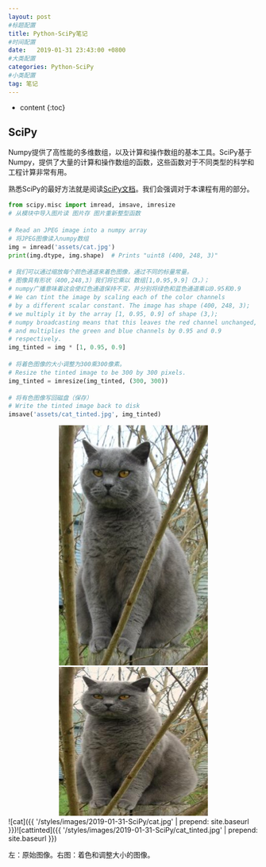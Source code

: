 ```yaml
---
layout: post
#标题配置
title: Python-SciPy笔记
#时间配置
date:   2019-01-31 23:43:00 +0800
#大类配置
categories: Python-SciPy
#小类配置
tag: 笔记
---
```


* content
{:toc}
## SciPy
Numpy提供了高性能的多维数组，以及计算和操作数组的基本工具。SciPy基于Numpy，提供了大量的计算和操作数组的函数，这些函数对于不同类型的科学和工程计算非常有用。

熟悉SciPy的最好方法就是阅读[SciPy文档](https://docs.scipy.org/doc/scipy/reference/index.html)。我们会强调对于本课程有用的部分。
```Python
from scipy.misc import imread, imsave, imresize
# 从模块中导入图片读 图片存 图片重新整型函数

# Read an JPEG image into a numpy array
# 将JPEG图像读入numpy数组
img = imread('assets/cat.jpg')
print(img.dtype, img.shape)  # Prints "uint8 (400, 248, 3)"

# 我们可以通过缩放每个颜色通道来着色图像，通过不同的标量常量。
# 图像具有形状（400,248,3）我们将它乘以 数组[1,0.95,9.9]（3，）；
# numpy广播意味着这会使红色通道保持不变，并分别将绿色和蓝色通道乘以0.95和0.9
# We can tint the image by scaling each of the color channels
# by a different scalar constant. The image has shape (400, 248, 3);
# we multiply it by the array [1, 0.95, 0.9] of shape (3,);
# numpy broadcasting means that this leaves the red channel unchanged,
# and multiplies the green and blue channels by 0.95 and 0.9
# respectively.
img_tinted = img * [1, 0.95, 0.9]

# 将着色图像的大小调整为300乘300像素。
# Resize the tinted image to be 300 by 300 pixels.
img_tinted = imresize(img_tinted, (300, 300))

# 将有色图像写回磁盘（保存）
# Write the tinted image back to disk
imsave('assets/cat_tinted.jpg', img_tinted)
```
<center class="half">
    <img src="/styles/images/2019-01-31-SciPy/cat.jpg" width="300"/>
    <img src="/styles/images/2019-01-31-SciPy/cat_tinted.jpg" width="300"/>
</center>
![cat]({{ '/styles/images/2019-01-31-SciPy/cat.jpg' | prepend: site.baseurl  }})![cattinted]({{ '/styles/images/2019-01-31-SciPy/cat_tinted.jpg' | prepend: site.baseurl  }})

左：原始图像。右图：着色和调整大小的图像。